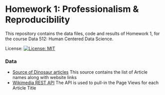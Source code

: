 # Homework 1: Professionalism & Reproducibility 

This repository contains the data files, code and results of Homework 1, for the course Data 512: Human Centered Data Science.

License: [![License: MIT](https://img.shields.io/badge/License-MIT-yellow.svg)](https://github.com/reeya26/data-512-homework_1/blob/main/LICENSE)

### Data 

- [Source of Dinosaur articles](https://docs.google.com/spreadsheets/d/1zfBNKsuWOFVFTOGK8qnTr2DmHkYK4mAACBKk1sHLt_k/edit?usp=sharing)
This source contains the list of Article names along with website links
- [Wikimedia REST API](https://wikimedia.org/api/rest_v1/#/Pageviews_data/get_metrics_pageviews_aggregate_project_access_agent_granularity_start_end) The API is used to pull-in the Page Views for each Article Title
